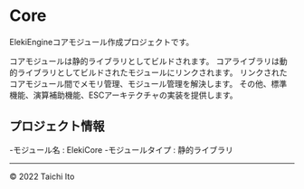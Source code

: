 # Core

ElekiEngineコアモジュール作成プロジェクトです。

コアモジュールは静的ライブラリとしてビルドされます。
コアライブラリは動的ライブラリとしてビルドされたモジュールにリンクされます。
リンクされたコアモジュール間でメモリ管理、モジュール管理を解決します。
その他、標準機能、演算補助機能、ESCアーキテクチャの実装を提供します。

## プロジェクト情報
-モジュール名 : ElekiCore
-モジュールタイプ : 静的ライブラリ

***
© 2022 Taichi Ito

